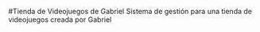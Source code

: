 #Tienda de Videojuegos de Gabriel
Sistema de gestión para una tienda de videojuegos creada por Gabriel